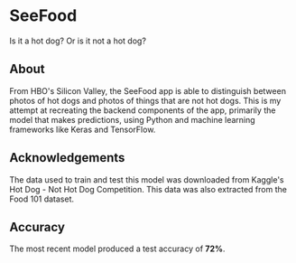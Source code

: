 # SeeFood
Is it a hot dog? Or is it not a hot dog?

## About
From HBO's Silicon Valley, the SeeFood app is able to distinguish between photos of hot dogs and photos of things that are not hot dogs. This is my attempt at recreating the backend components of the app, primarily the model that makes predictions, using Python and machine learning frameworks like Keras and TensorFlow.

## Acknowledgements
The data used to train and test this model was downloaded from Kaggle's Hot Dog - Not Hot Dog Competition. This data was also extracted from the Food 101 dataset.

## Accuracy

The most recent model produced a test accuracy of **72%**. 
